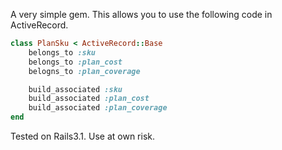 A very simple gem.  This allows you to use the following code in ActiveRecord.

```ruby
class PlanSku < ActiveRecord::Base
	belongs_to :sku
	belongs_to :plan_cost
	belogns_to :plan_coverage

	build_associated :sku
	build_associated :plan_cost
	build_associated :plan_coverage
end
```

Tested on Rails3.1.  Use at own risk.
